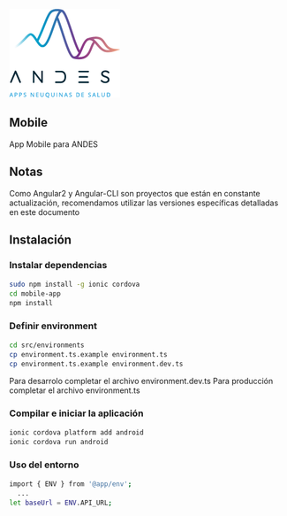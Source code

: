 ![ANDES](https://github.com/andes/andes.github.io/raw/master/images/logo.png)

## Mobile

App Mobile para ANDES

## Notas

Como Angular2 y Angular-CLI son proyectos que están en constante actualización, recomendamos utilizar las versiones específicas detalladas en este documento

## Instalación

### Instalar dependencias

```bash
sudo npm install -g ionic cordova
cd mobile-app
npm install
```

### Definir environment

```bash
cd src/environments
cp environment.ts.example environment.ts
cp environment.ts.example environment.dev.ts
```
Para desarrolo completar el archivo environment.dev.ts
Para producción completar el archivo environment.ts

### Compilar e iniciar la aplicación

```bash
ionic cordova platform add android
ionic cordova run android
```

### Uso del entorno

```bash
import { ENV } from '@app/env';
  ...
let baseUrl = ENV.API_URL;  
```
